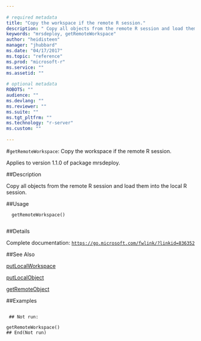```yaml
--- 
 
# required metadata 
title: "Copy the workspace if the remote R session." 
description: " Copy all objects from the remote R session and load them into the local R session. " 
keywords: "mrsdeploy, getRemoteWorkspace" 
author: "heidisteen" 
manager: "jhubbard" 
ms.date: "04/17/2017" 
ms.topic: "reference" 
ms.prod: "microsoft-r" 
ms.service: "" 
ms.assetid: "" 
 
# optional metadata 
ROBOTS: "" 
audience: "" 
ms.devlang: "" 
ms.reviewer: "" 
ms.suite: "" 
ms.tgt_pltfrm: "" 
ms.technology: "r-server" 
ms.custom: "" 
 
--- 
```

 
 
 
 
 #`getRemoteWorkspace`: Copy the workspace if the remote R session.

 Applies to version 1.1.0 of package mrsdeploy.
 
 ##Description
 
Copy all objects from the remote R session and load them into the local R session.
 
 
 ##Usage

```   
  getRemoteWorkspace()
 
```
 
 ##Details
 
Complete documentation: [`https://go.microsoft.com/fwlink/?linkid=836352`](https://go.microsoft.com/fwlink/?linkid=836352)

 
 
 ##See Also
 
[putLocalWorkspace](putLocalWorkspace.md)

[putLocalObject](putLocalObject.md)

[getRemoteObject](../../r-reference/mrsdeploy/getremoteobject.md)
   
 ##Examples

 ```
   
  ## Not run:
 
getRemoteWorkspace()
 ## End(Not run) 
  
 
```
 
 

